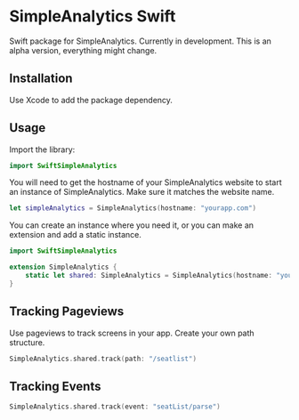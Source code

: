 # SimpleAnalytics Swift
Swift package for SimpleAnalytics. Currently in development. This is an alpha version, everything might change.

## Installation
Use Xcode to add the package dependency.

## Usage
Import the library:
```swift
import SwiftSimpleAnalytics
```

You will need to get the hostname of your SimpleAnalytics website to start an instance of SimpleAnalytics. Make sure it matches the website name.
```swift
let simpleAnalytics = SimpleAnalytics(hostname: "yourapp.com")
```

You can create an instance where you need it, or you can make an extension and add a static instance.
```swift
import SwiftSimpleAnalytics

extension SimpleAnalytics {
    static let shared: SimpleAnalytics = SimpleAnalytics(hostname: "yourapp.com")
}
```

## Tracking Pageviews
Use pageviews to track screens in your app. Create your own path structure. 
```swift
SimpleAnalytics.shared.track(path: "/seatlist")
```

## Tracking Events
```swift
SimpleAnalytics.shared.track(event: "seatList/parse")
```
